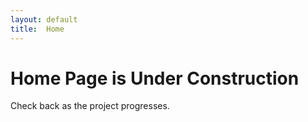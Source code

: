 ```yaml
---
layout: default
title:  Home
---
```


# Home Page is Under Construction
Check back as the project progresses.